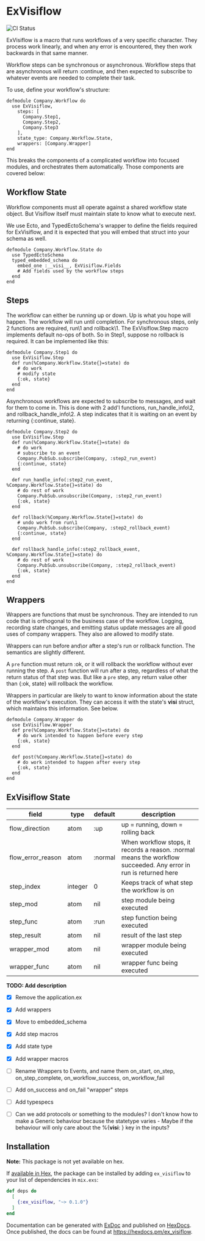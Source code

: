 # ExVisiflow
![CI Status](https://github.com/withbelay/ex_visiflow/actions/workflows/ci.yml/badge.svg)


ExVisiflow is a macro that runs workflows of a very specific character. They process work linearly, and when any error is encountered, they then work backwards in that same manner.

Workflow steps can be synchronous or asynchronous. Workflow steps that are asynchronous will return :continue, and then expected to subscribe to whatever events are needed to complete their task.

To use, define your workflow's structure:

```
defmodule Company.Workflow do
  use ExVisiflow,
    steps: [
      Company.Step1,
      Company.Step2,
      Company.Step3
    ],
    state_type: Company.Workflow.State,
    wrappers: [Company.Wrapper]
end
```

This breaks the components of a complicated workflow into focused modules, and orchestrates them automatically. Those components are covered below:

## Workflow State

Workflow components must all operate against a shared workflow state object. But Visiflow itself must maintain state to know what to execute next.

We use Ecto, and TypedEctoSchema's wrapper to define the fields required for ExVisiflow, and it is expected that you will embed that struct into your schema as well.

```
defmodule Company.Workflow.State do
  use TypedEctoSchema
  typed_embedded_schema do
    embed_one :__visi__, ExVisiflow.Fields
    # Add fields used by the workflow steps
  end
end
```

## Steps

The workflow can either be running up or down. Up is what you hope will happen. The workflow will run until completion. For synchronous steps, only 2 functions are required, run\1 and rollback\1. The ExVisiflow.Step macro implements default no-ops of both. So in Step1, suppose no rollback is required. It can be implemented like this:

```
defmodule Company.Step1 do
  use ExVisiflow.Step
  def run(%Company.Workflow.State{}=state) do
    # do work
    # modify state
    {:ok, state}
  end
end
```

Asynchronous workflows are expected to subscribe to messages, and wait for them to come in. This is done with 2 add'l functions, run_handle_info\2, and rollback_handle_info\2. A step indicates that it is waiting on an event by returning {:continue, state}.

```
defmodule Company.Step2 do
  use ExVisiflow.Step
  def run(%Company.Workflow.State{}=state) do
    # do work
    # subscribe to an event
    Company.PubSub.subscribe(Company, :step2_run_event)
    {:continue, state}
  end

  def run_handle_info(:step2_run_event, %Company.Workflow.State{}=state) do
    # do rest of work
    Company.PubSub.unsubscribe(Company, :step2_run_event)
    {:ok, state}
  end

  def rollback(%Company.Workflow.State{}=state) do
    # undo work from run\1
    Company.PubSub.subscribe(Company, :step2_rollback_event)
    {:continue, state}
  end

  def rollback_handle_info(:step2_rollback_event, %Company.Workflow.State{}=state) do
    # do rest of work
    Company.PubSub.unsubscribe(Company, :step2_rollback_event)
    {:ok, state}
  end
end
```

## Wrappers

Wrappers are functions that must be synchronous. They are intended to run code that is orthogonal to the business case of the workflow. Logging, recording state changes, and emitting status update messages are all good uses of company wrappers. They also are allowed to modify state.

Wrappers can run before and\or after a step's run or rollback function. The semantics are slightly different.

A `pre` function must return :ok, or it will rollback the workflow without ever running the step.
A `post` function will run after a step, regardless of what the return status of that step was. But like a `pre` step, any return value other than {:ok, state} will rollback the workflow.

Wrappers in particular are likely to want to know information about the state of the workflow's execution. They can access it with the state's __visi__ struct, which maintains this information. See below.
```
defmodule Company.Wrapper do
  use ExVisiflow.Wrapper
  def pre(%Company.Workflow.State{}=state) do
    # do work intended to happen before every step
    {:ok, state}
  end

  def post(%Company.Workflow.State{}=state) do
    # do work intended to happen after every step
    {:ok, state}
  end
end
```

## ExVisiflow State

| field | type | default | description |
|---|---|---|---|
| flow_direction | atom | :up | up = running, down = rolling back|
| flow_error_reason | atom | :normal | When workflow stops, it records a reason. :normal means the workflow succeeded. Any error in run is returned here |
| step_index | integer | 0 | Keeps track of what step the workflow is on |
| step_mod | atom | nil | step module being executed |
| step_func | atom | :run | step function being executed |
| step_result | atom | nil | result of the last step |
| wrapper_mod | atom | nil | wrapper module being executed |
| wrapper_func | atom | nil | wrapper func being executed |


**TODO: Add description**

- [x] Remove the application.ex
- [x] Add wrappers
- [x] Move to embedded_schema
- [x] Add step macros
- [x] Add state type
- [x] Add wrapper macros
- [ ] Rename Wrappers to Events, and name them on_start, on_step, on_step_complete, on_workflow_success, on_workflow_fail
- [ ] Add on_success and on_fail "wrapper" steps
- [ ] Add typespecs
- [ ] Can we add protocols or something to the modules? I don't know how to make a Generic behaviour because the statetype varies - Maybe if the behaviour will only care about the %{__visi__: } key in the inputs?


## Installation

**Note:** This package is not yet available on hex.

If [available in Hex](https://hex.pm/docs/publish), the package can be installed
by adding `ex_visiflow` to your list of dependencies in `mix.exs`:

```elixir
def deps do
  [
    {:ex_visiflow, "~> 0.1.0"}
  ]
end
```

Documentation can be generated with [ExDoc](https://github.com/elixir-lang/ex_doc)
and published on [HexDocs](https://hexdocs.pm). Once published, the docs can
be found at <https://hexdocs.pm/ex_visiflow>.


